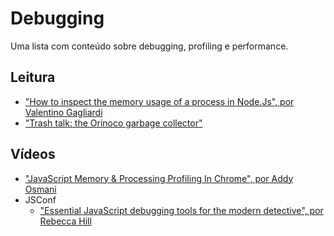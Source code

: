 # Debugging
Uma lista com conteúdo sobre debugging, profiling e performance.

## Leitura
- ["How to inspect the memory usage of a process in Node.Js", por Valentino Gagliardi](https://www.valentinog.com/blog/memory-usage-node-js/)
- ["Trash talk: the Orinoco garbage collector"](https://v8.dev/blog/trash-talk)

## Vídeos
- ["JavaScript Memory & Processing Profiling In Chrome", por Addy Osmani](https://www.youtube.com/watch?v=KKwmdTByxLk)
- JSConf
    - ["Essential JavaScript debugging tools for the modern detective", por Rebecca Hill](https://www.youtube.com/watch?v=TtsvMRxmfGA)